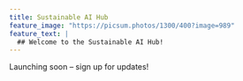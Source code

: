 ```yaml
---
title: Sustainable AI Hub
feature_image: "https://picsum.photos/1300/400?image=989"
feature_text: |
  ## Welcome to the Sustainable AI Hub!
---
```

Launching soon – sign up for updates!
